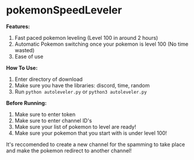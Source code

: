 # pokemonSpeedLeveler

**Features:**
1. Fast paced pokemon leveling (Level 100 in around 2 hours)
2. Automatic Pokemon switching once your pokemon is level 100 (No time wasted)
3. Ease of use

**How To Use:**
1. Enter directory of download
2. Make sure you have the libraries: discord, time, random
3. Run `python autoleveler.py` or `python3 autoleveler.py`

**Before Running:**
1. Make sure to enter token
2. Make sure to enter channel ID's
3. Make sure your list of pokemon to level are ready!
4. Make sure your pokemon that you start with is under level 100!

It's reccomended to create a new channel for the spamming to take place and make the pokemon redirect to another channel!
